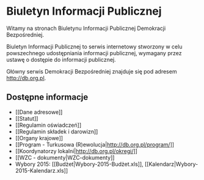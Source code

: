 # Biuletyn Informacji Publicznej
Witamy na stronach Biuletynu Informacji Publicznej Demokracji Bezpośredniej.

Biuletyn Informacji Publicznej to serwis internetowy stworzony w celu powszechnego udostępniania informacji publicznej, wymagany przez ustawę o dostępie do informacji publicznej.

Główny serwis Demokracji Bezpośredniej znajduje się pod adresem http://db.org.pl.

## Dostępne informacje
* [[Dane adresowe]]
* [[Statut]]
* [[Regulamin oświadczeń]]
* [[Regulamin składek i darowizn]]
* [[Organy krajowe]]
* [[Program - Turkusowa (R)ewolucja|http://db.org.pl/program/]]
* [[Koordynatorzy lokalni|http://db.org.pl/okregi/]]
* [[WZC - dokumenty|WZC-dokumenty]]
* Wybory 2015: [[Budżet|Wybory-2015-Budżet.xls]], [[Kalendarz|Wybory-2015-Kalendarz.xls]]
